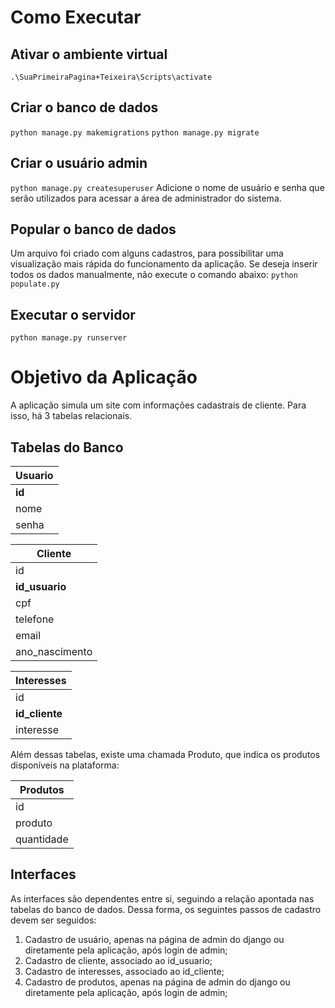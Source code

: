 # Como Executar

## Ativar o ambiente virtual
`.\SuaPrimeiraPagina+Teixeira\Scripts\activate`

## Criar o banco de dados
`python manage.py makemigrations`
`python manage.py migrate`

## Criar o usuário admin
`python manage.py createsuperuser`
Adicione o nome de usuário e senha que serão utilizados para acessar a área de administrador do sistema.

## Popular o banco de dados
Um arquivo foi criado com alguns cadastros, para possibilitar uma visualização mais rápida do funcionamento da aplicação. Se deseja inserir todos os dados manualmente, não execute o comando abaixo:
`python populate.py`

## Executar o servidor
`python manage.py runserver`

# Objetivo da Aplicação

A aplicação simula um site com informações cadastrais de cliente. Para isso, há 3 tabelas relacionais.

## Tabelas do Banco

| Usuario      |
|--------------|
| **id**       |
| nome         |
| senha        |

| Cliente           |
|-------------------|
| id                |
| **id_usuario**    |
| cpf               |
| telefone          |
| email             |
| ano_nascimento    |

| Interesses        |
|-------------------|
| id                |
| **id_cliente**    |
| interesse         |

Além dessas tabelas, existe uma chamada Produto, que indica os produtos disponíveis na plataforma:

| Produtos          |
|-------------------|
| id                |
| produto           |
| quantidade        |

## Interfaces

As interfaces são dependentes entre si, seguindo a relação apontada nas tabelas do banco de dados. Dessa forma, os seguintes passos de cadastro devem ser seguidos:

1) Cadastro de usuário, apenas na página de admin do django ou diretamente pela aplicação, após login de admin;
2) Cadastro de cliente, associado ao id_usuario;
3) Cadastro de interesses, associado ao id_cliente;
4) Cadastro de produtos, apenas na página de admin do django ou diretamente pela aplicação, após login de admin;
